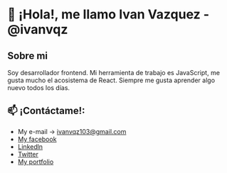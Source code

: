 # 👋 ¡Hola!, me llamo Ivan Vazquez - @ivanvqz
## Sobre mi
Soy desarrollador frontend. Mi herramienta de trabajo es JavaScript, me gusta mucho el acosistema de React. Siempre me gusta aprender algo nuevo todos los días. <br>
<!--- 
- 👀 I’m interested in japanese culture, I love to see how people create their projects.
- 🌱 I’m currently learning about web development and programming in Java, Python and C#.
- 💞️ I’m looking to collaborate on littles projects to earn experience.
--->
## 📫 ¡Contáctame!:
- My e-mail -> ivanvqz103@gmail.com <br>
- [My facebook](https://www.facebook.com/ivanvqz103)
- [Linkedln](www.linkedin.com/in/ivanvqz103)
- [Twitter](https://twitter.com/ivanvz172)
- [My portfolio](https://ivanvazquez.netlify.app)

<!---
ivanvqz/ivanvqz is a ✨ special ✨ repository because its `README.md` (this file) appears on your GitHub profile.
You can click the Preview link to take a look at your changes.
--->
